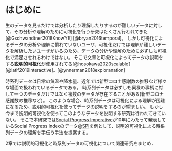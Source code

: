 # はじめに

生のデータを見るだけでは分析したり理解したりするのが難しいデータに対して、その分析や理解のために可視化を行う研究はたくさん行われてきた[@Gschwandtner2018KnowYE] [@bryan2016temporal]。
しかし可視化によるデータの分析や理解に慣れていないユーザ、可視化だけでは理解が難しいデータを解析したいユーザがいるのため、データの分析や理解のために必ずしも可視化で満足させれるわけではない。
そこで文章と可視化によってデータの説明をする**説明的可視化**が使用されてる[@hosokawa2020scalable] [@latif2019interactive]。[@ynnerman2018exploranation]

時系列データは日常の気温や降水量、近年では新型コロナ感謝数の推移など様々な場面で扱われているデータである。
時系列データは必ずしも同様の事柄に対して一つのデータだけではなく複数のデータが存在することがある(新型コロナ感謝数の推移など)。
このような場合、時系列データは可視化による理解が困難になるため、説明的可視化を使ってデータの説明をするのが望ましい。
しかし今まで説明的可視化を使ってこのようなデータを説明する研究は行われてきていない。
そこで本研究では[Social Progress Imperative](https://www.socialprogress.org/)が10年にわたって発表しているSocial Progress Indexのデータ[@SPI](以下SPIデータ)を例として、説明的可視化による時系列データの理解を手伝う手法を提案する。

2章では説明的可視化と時系列データの可視化について関連研究をまとめ、